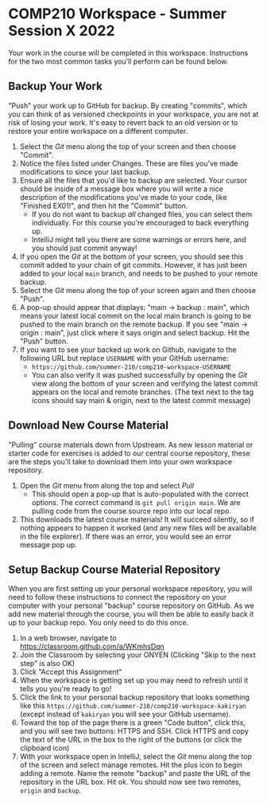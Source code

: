 # COMP210 Workspace - Summer Session X 2022

Your work in the course will be completed in this workspace. Instructions for the two most common tasks you'll perform can be found below.

## Backup Your Work

"Push" your work up to GitHub for backup. By creating "commits", which you can think of as versioned checkpoints in your workspace, you are not at risk of losing your work. It's easy to revert back to an old version or to restore your entire workspace on a different computer.

1. Select the _Git_ menu along the top of your screen and then choose "Commit".
2. Notice the files listed under Changes. These are files you've made modifications to since your last backup.
3. Ensure all the files that you'd like to backup are selected. Your cursor should be inside of a message box where you will write a nice description of the modifications you've made to your code, like "Finished EX01!", and then hit the "Commit" button.
   - If you do not want to backup _all_ changed files, you can select them individually. For this course you're encouraged to back everything up.
   - IntelliJ might tell you there are some warnings or errors here, and you should just commit anyway!
5. If you open the _Git_ at the bottom of your screen, you should see this commit added to your chain of git commits. However, it has just been added to your local ``main`` branch, and needs to be pushed to your remote backup.
6. Select the _Git_ menu along the top of your screen again and then choose "Push".
7. A pop-up should appear that displays: "main -> backup : main", which means your latest local commit on the local main branch is going to be pushed to the main branch on the remote backup. If you see "main -> origin : main", just click where it says origin and select backup. Hit the "Push" button.
8. If you want to see your backed up work on Github, navigate to the following URL but replace `USERNAME` with your GitHub username:
   - `https://github.com/summer-210/comp210-workspace-USERNAME`
   - You can also verify it was pushed successfully by opening the _Git_ view along the bottom of your screen and verifying the latest commit appears on the local and remote branches. (The text next to the tag icons should say main & origin, next to the latest commit message)

## Download New Course Material

"Pulling" course materials down from Upstream. As new lesson material or starter code for exercises is added to our central course repository, these are the steps you'll take to download them into your own workspace repository.

1. Open the _Git_ menu from along the top and select _Pull_ 
   - This should open a pop-up that is auto-populated with the correct options. The correct command is `git pull origin main`. We are pulling code from the course source repo into our local repo.
5. This downloads the latest course materials! It will succeed silently, so if nothing appears to happen it worked (and any new files will be available in the file explorer). If there was an error, you would see an error message pop up.

## Setup Backup Course Material Repository

When you are first setting up your personal workspace repository, you will need to follow these instructions to connect the repository on your computer with your personal "backup" course repository on GitHub. As we add new material through the course, you will then be able to easily back it up to your backup repo. You only need to do this once.

1. In a web browser, navigate to <https://classroom.github.com/a/WKmhsDqn>
2. Join the Classroom by selecting your ONYEN (Clicking "Skip to the next step" is also OK)
3. Click "Accept this Assignment"
4. When the workspace is getting set up you may need to refresh until it tells you you're ready to go!
5. Click the link to your personal backup repository that looks something like this `https://github.com/summer-210/comp210-workspace-kakiryan` (except instead of `kakiryan` you will see your GitHub username).
6. Toward the top of the page there is a green "Code button", click this, and you will see two buttons: HTTPS and SSH. Click HTTPS and copy the text of the URL in the box to the right of the buttons (or click the clipboard icon)
7. With your workspace open in IntelliJ, select the _Git_ menu along the top of the screen and select manage remotes. Hit the plus icon to begin adding a remote. Name the remote "backup" and paste the URL of the repository in the URL box. Hit ok. You should now see two remotes, `origin` and `backup`.
